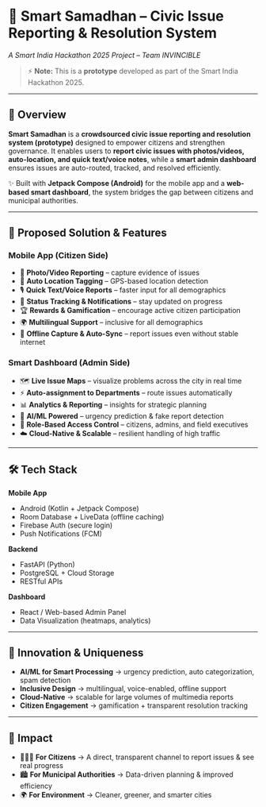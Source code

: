 # 🌱 Smart Samadhan – Civic Issue Reporting & Resolution System  
*A Smart India Hackathon 2025 Project – Team INVINCIBLE*  

> ⚡ **Note:** This is a **prototype** developed as part of the Smart India Hackathon 2025.  

---

## 🚀 Overview  
**Smart Samadhan** is a **crowdsourced civic issue reporting and resolution system (prototype)** designed to empower citizens and strengthen governance. It enables users to **report civic issues with photos/videos, auto-location, and quick text/voice notes**, while a **smart admin dashboard** ensures issues are auto-routed, tracked, and resolved efficiently.  

✨ Built with **Jetpack Compose (Android)** for the mobile app and a **web-based smart dashboard**, the system bridges the gap between citizens and municipal authorities.  

---

## 📱 Proposed Solution & Features  

### Mobile App (Citizen Side)  
- 📸 **Photo/Video Reporting** – capture evidence of issues  
- 📍 **Auto Location Tagging** – GPS-based location detection  
- 🎙️ **Quick Text/Voice Reports** – faster input for all demographics  
- 🔔 **Status Tracking & Notifications** – stay updated on progress  
- 🏆 **Rewards & Gamification** – encourage active citizen participation  
- 🌍 **Multilingual Support** – inclusive for all demographics  
- 📶 **Offline Capture & Auto-Sync** – report issues even without stable internet  

### Smart Dashboard (Admin Side)  
- 🗺️ **Live Issue Maps** – visualize problems across the city in real time  
- ⚡ **Auto-assignment to Departments** – route issues automatically  
- 📊 **Analytics & Reporting** – insights for strategic planning  
- 🤖 **AI/ML Powered** – urgency prediction & fake report detection  
- 🔑 **Role-Based Access Control** – citizens, admins, and field executives  
- ☁️ **Cloud-Native & Scalable** – resilient handling of high traffic  

---

## 🛠️ Tech Stack  

**Mobile App**  
- Android (Kotlin + Jetpack Compose)  
- Room Database + LiveData (offline caching)  
- Firebase Auth (secure login)  
- Push Notifications (FCM)  

**Backend**  
- FastAPI (Python)  
- PostgreSQL + Cloud Storage  
- RESTful APIs  

**Dashboard**  
- React / Web-based Admin Panel  
- Data Visualization (heatmaps, analytics)  

---

## 🌟 Innovation & Uniqueness  
- **AI/ML for Smart Processing** → urgency prediction, auto categorization, spam detection  
- **Inclusive Design** → multilingual, voice-enabled, offline support  
- **Cloud-Native** → scalable for large volumes of multimedia reports  
- **Citizen Engagement** → gamification + transparent resolution tracking  

---

## 🎯 Impact  
- 👨‍👩‍👧 **For Citizens** → A direct, transparent channel to report issues & see real progress  
- 🏙️ **For Municipal Authorities** → Data-driven planning & improved efficiency  
- 🌍 **For Environment** → Cleaner, greener, and smarter cities  

